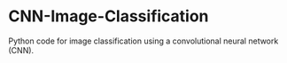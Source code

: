 # CNN-Image-Classification
Python code for image classification using a convolutional neural network (CNN).
